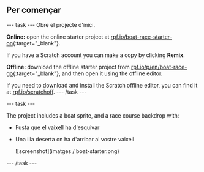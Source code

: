 ## Per començar

\--- task \--- Obre el projecte d'inici.

**Online:** open the online starter project at [rpf.io/boat-race-starter-on](http://rpf.io/boat-race-starter-on){:target="_blank"}.

If you have a Scratch account you can make a copy by clicking **Remix**.

**Offline:** download the offline starter project from [rpf.io/p/en/boat-race-go](http://rpf.io/p/en/boat-race-go){:target="_blank"}, and then open it using the offline editor.

If you need to download and install the Scratch offline editor, you can find it at [rpf.io/scratchoff](http://rpf.io/scratchoff). \--- /task \---

\--- task \---

The project includes a boat sprite, and a race course backdrop with:

- Fusta que el vaixell ha d'esquivar
- Una illa deserta on ha d'arribar al vostre vaixell
    
    ![screenshot](imatges / boat-starter.png)

\--- /task \---